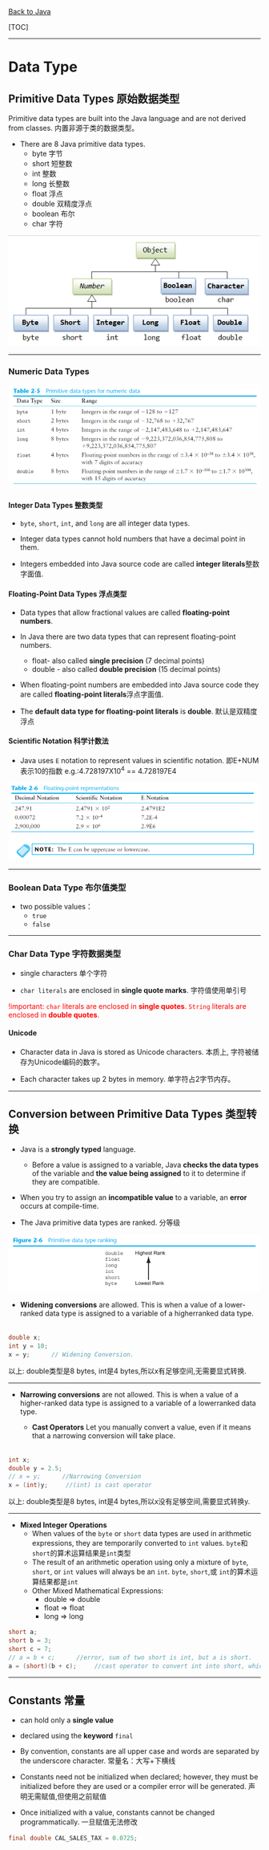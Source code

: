 [Back to Java](../index.md)

[TOC]

***

# Data Type

## Primitive Data Types 原始数据类型

Primitive data types are built into the Java language and are not derived from classes.
内置非源于类的数据类型。

- There are 8 Java primitive data types.
    - byte 字节
    - short 短整数
    - int 整数
    - long 长整数
    - float 浮点
    - double 双精度浮点
    - boolean 布尔
    - char 字符

![data type tree](../pic/fundamental/data_type/data_type_tree.png)

---

### Numeric Data Types

![numeric](../pic/fundamental/data_type/data_type_numeric_data.png)


#### Integer Data Types 整数类型

- `byte`, `short`, `int`, and `long` are all integer data types.

- Integer data types cannot hold numbers that have a decimal point in them.

- Integers embedded into Java source code are called **integer literals**整数字面值.

#### Floating-Point Data Types 浮点类型

- Data types that allow fractional values are called **floating-point numbers**.

- In Java there are two data types that can represent floating-point numbers.
    - float- also called **single precision** (7 decimal points)
    - double - also called **double precision** (15 decimal points)

- When floating-point numbers are embedded into Java source code they are called **floating-point literals**浮点字面值.

- The **default data type for floating-point literals** is **double**.
    默认是双精度浮点

#### Scientific Notation 科学计数法

- Java uses `E` notation to represent values in scientific notation.
    即E+NUM表示10的指数
    e.g.:4.728197X10<sup>4</sup> == 4.728197E4

![floating-point representation](../pic/fundamental/data_type/data_type_scientific_notation.png)

---

### Boolean Data Type 布尔值类型

- two possible values：
    - `true`
    - `false`

--- 

### Char Data Type 字符数据类型

- single characters 单个字符

- `char literals` are enclosed in **single quote marks**.
    字符值使用单引号

<font color="red">!important:
`char` literals are enclosed in **single quotes**.
`String` literals are enclosed in **double quotes**.
</font>

#### Unicode

- Character data in Java is stored as Unicode characters.
    本质上, 字符被储存为Unicode编码的数字。
&emsp;

- Each character takes up 2 bytes in memory.
    单字符占2字节内存。
    
---

## Conversion between Primitive Data Types 类型转换

- Java is a **strongly typed** language. 
    - Before a value is assigned to a variable, Java **checks the data types** of the variable and **the value being assigned** to it to determine if they are compatible.

- When you try to assign an **incompatible value** to a variable, an **error** occurs at compile-time.

- The Java primitive data types are ranked. 分等级

![ranking](../pic/fundamental/data_type/data_type_ranking.png)

- **Widening conversions** are allowed.
    This is when a value of a lower-ranked data type is assigned to a variable of a higherranked data type.

```java

double x;
int y = 10;
x = y;      // Widening Conversion. 

```
以上: double类型是8 bytes, int是4 bytes,所以x有足够空间,无需要显式转换.

---

- **Narrowing conversions** are not allowed.
    This is when a value of a higher-ranked data type is assigned to a variable of a lowerranked data type.

    - **Cast Operators**
    Let you manually convert a value, even if it means that a narrowing conversion will take place.

```java

int x;
double y = 2.5;
// x = y;      //Narrowing Conversion
x = (int)y;     //(int) is cast operator

```
以上: double类型是8 bytes, int是4 bytes,所以x没有足够空间,需要显式转换y.

---

- **Mixed Integer Operations**
    - When values of the `byte` or `short` data types are used in arithmetic expressions, they are temporarily converted to `int` values. 
    `byte`和`short`的算术运算结果是`int`类型
    - The result of an arithmetic operation using only a mixture of `byte`, `short`, or `int` values will always be an `int`.
    `byte`, `short`,或 `int`的算术运算结果都是`int`
    &emsp;
    - Other Mixed Mathematical Expressions:
        - double => double
        - float => float
        - long => long

```java
short a;
short b = 3;
short c = 7;
// a = b + c;      //error, sum of two short is int, but a is short.
a = (short)(b + c);     //cast operator to convert int into short, which the type of a.

```

---


## Constants 常量

- can hold only a **single value**

- declared using the **keyword** `final`

- By convention, constants are all upper case and words are separated by the underscore character.
    常量名：大写+下横线

- Constants need not be initialized when declared; however, they must be initialized
before they are used or a compiler error will be generated.
    声明无需赋值,但使用之前赋值

- Once initialized with a value, constants cannot be changed programmatically.
    一旦赋值无法修改

```java
final double CAL_SALES_TAX = 0.0725;
```
